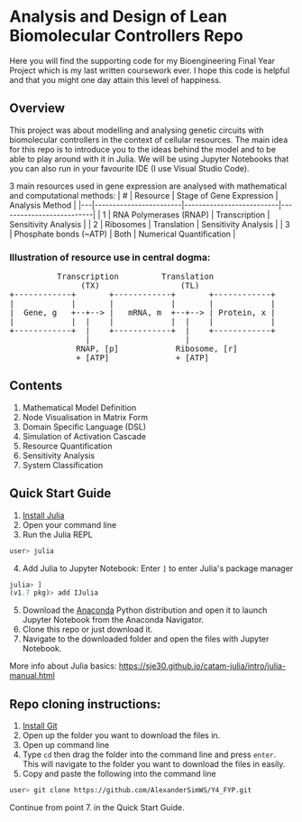 # Analysis and Design of Lean Biomolecular Controllers Repo
Here you will find the supporting code for my Bioengineering Final Year Project which is my last written coursework ever. I hope this code is helpful and that you might one day attain this level of happiness.

## Overview
This project was about modelling and analysing genetic circuits with biomolecular controllers in the context of cellular resources. The main idea for this repo is to introduce you to the ideas behind the model and to be able to play around with it in Julia. We will be using Jupyter Notebooks that you can also run in your favourite IDE (I use Visual Studio Code).

3 main resources used in gene expression are analysed with mathematical and computational methods:
| # | Resource               | Stage of Gene Expression | Analysis Method          |
|---|------------------------|--------------------------|--------------------------|
| 1 | RNA Polymerases (RNAP) | Transcription            | Sensitivity Analysis     |
| 2 | Ribosomes              | Translation              | Sensitivity Analysis     |
| 3 | Phosphate bonds (~ATP) | Both                     | Numerical Quantification |

### Illustration of resource use in central dogma:
<pre>
          Transcription         Translation  
               (TX)                 (TL)  
+------------+       +------------+       +------------+  
|            |       |            |       |            |  
|  Gene, g   +--+--> |   mRNA, m  +--+--> | Protein, x |  
|            |  |    |            |  |    |            |  
+------------+  |    +------------+  |    +------------+  
                |                    |  
              RNAP, [p]            Ribosome, [r]  
              + [ATP]              + [ATP]  
</pre>

## Contents
1. Mathematical Model Definition
2. Node Visualisation in Matrix Form
3. Domain Specific Language (DSL)
4. Simulation of Activation Cascade
5. Resource Quantification
6. Sensitivity Analysis
7. System Classification

## Quick Start Guide
1. [Install Julia](https://julialang.org/downloads/)
2. Open your command line
3. Run the Julia REPL
```bash
user> julia
```
4. Add Julia to Jupyter Notebook: Enter `]` to enter Julia's package manager
```julia
julia> ]
(v1.7 pkg)> add IJulia
```
5. Download the [Anaconda](https://www.anaconda.com/download/) Python distribution and open it to launch Jupyter Notebook from the Anaconda Navigator.
6. Clone this repo or just download it.
7. Navigate to the downloaded folder and open the files with Jupyter Notebook.

More info about Julia basics: https://sje30.github.io/catam-julia/intro/julia-manual.html

## Repo cloning instructions:
1. [Install Git](https://github.com/git-guides/install-git) 
2. Open up the folder you want to download the files in.
3. Open up command line
4. Type `cd` then drag the folder into the command line and press `enter`. This will navigate to the folder you want to download the files in easily.
5. Copy and paste the following into the command line
```bash
user> git clone https://github.com/AlexanderSimWS/Y4_FYP.git
```
Continue from point 7. in the Quick Start Guide.
